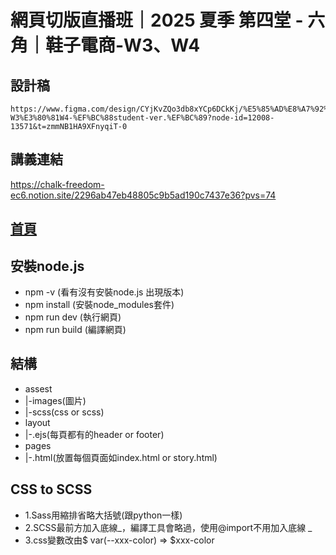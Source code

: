 # 網頁切版直播班｜2025 夏季 第四堂 - 六角｜鞋子電商-W3、W4

## 設計稿 
```
https://www.figma.com/design/CYjKvZQo3db8xYCp6DCkKj/%E5%85%AD%E8%A7%92%EF%BD%9C%E9%9E%8B%E5%AD%90%E9%9B%BB%E5%95%86-W3%E3%80%81W4-%EF%BC%88student-ver.%EF%BC%89?node-id=12008-13571&t=zmmNB1HA9XFnyqiT-0
```

## 講義連結
https://chalk-freedom-ec6.notion.site/2296ab47eb48805c9b5ad190c7437e36?pvs=74

## [首頁](https://marcochiu.github.io/20250718_1/)

## 安裝node.js
- npm -v (看有沒有安裝node.js 出現版本)
- npm install (安裝node_modules套件) 
- npm run dev (執行網頁)
- npm run build (編譯網頁)

## 結構
- assest
- |-images(圖片)
- |-scss(css or scss)
- layout
- |-.ejs(每頁都有的header or footer)
- pages
- |-.html(放置每個頁面如index.html or story.html)


## CSS to SCSS
- 1.Sass用縮排省略大括號(跟python一樣)
- 2.SCSS最前方加入底線_，編譯工具會略過，使用@import不用加入底線 _
- 3.css變數改由$ var(--xxx-color) => $xxx-color
